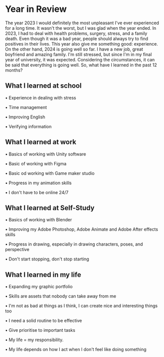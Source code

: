 # Year in Review

The year 2023 I would definitely the most unpleasant I've ever experienced for a long time. It wasn't the worst, but I was glad when the year ended. In 2023, I had to deal with health problems, surgery, stress, and a family death. Even though it was a bad year, people should always try to find positives in their lives. This year also give me something good: experience.
On the other hand, 2024 is going well so far. I have a new job, great boyfriend and amazing family. I'm still stressed, but since I'm in my final year of university, it was expected. Considering the circumstances, it can be said that everything is going well.
So, what have I learned in the past 12 months?


## What I learned at school
• Experience in dealing with stress

• Time management

• Improving English

• Verifying information

## What I learned at work

• Basics of working with Unity software

• Basic of working with Figma 

• Basic od working with Game maker studio

• Progress in my animation skills

• I don't have to be online 24/7


## What I learned at Self-Study
• Basics of working with Blender

• Improving my Adobe Photoshop, Adobe Animate and Adobe After effects skills

• Progress in drawing, especially in drawing characters, poses, and perspective


• Don't start stopping, don't stop starting


## What I learned in my life

• Expanding my graphic portfolio

• Skills are assets that nobody can take away from me

• I'm not as bad at things as I think, I can create nice and interesting things too

• I need a solid routine to be effective

• Give prioritise to important tasks

• My life = my responsibility.

• My life depends on how I act when I don't feel like doing something







